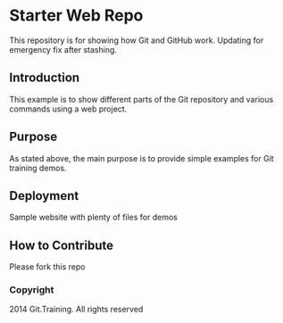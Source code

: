 # Starter Web Repo

This repository is for showing how Git and GitHub work. Updating for emergency fix after stashing.

## Introduction

This example is to show different parts of the Git repository and various commands using a web project.

## Purpose

As stated above, the main purpose is to provide simple examples for Git training demos.

## Deployment

Sample website with plenty of files for demos

## How to Contribute

Please fork this repo

### Copyright

2014 Git.Training. All rights reserved
